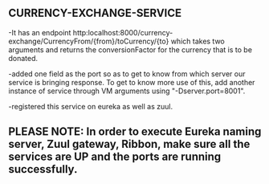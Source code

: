 CURRENCY-EXCHANGE-SERVICE
--------------------------------------------------------------------------------------------------------------
-It has an endpoint http:localhost:8000/currency-exchange/CurrencyFrom/{from}/toCurrency/{to} which takes two arguments and returns the conversionFactor for the currency that is to be donated.

-added one field as the port so as to get to know from which server our service is bringing response. To get to know more use of this, add another instance of service through VM arguments using "-Dserver.port=8001".

-registered this service on eureka as well as zuul.

PLEASE NOTE: In order to execute Eureka naming server, Zuul gateway, Ribbon, make sure all the services are UP and the ports are running successfully.
--------------------------------------------------------------------------------------------------------------------------------------
